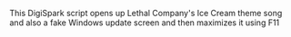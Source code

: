 This DigiSpark script opens up Lethal Company's Ice Cream theme song and also a fake Windows update screen and then maximizes it using F11
